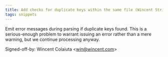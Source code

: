 ```yaml
---
title: Add checks for duplicate keys within the same file (Wincent Strings Utility, c4a5cc7)
tags: snippets
---
```


Emit error messages during parsing if duplicate keys found. This is a serious-enough problem to warrant issuing an error rather than a mere warning, but we continue processing anyway.

Signed-off-by: Wincent Colaiuta &lt;win@wincent.com&gt;
